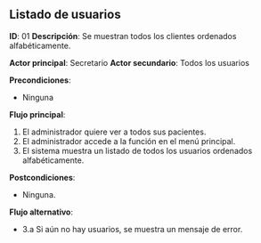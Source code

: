 ## Listado de usuarios
**ID**: 01
**Descripción**: Se muestran todos los clientes ordenados alfabéticamente.

**Actor principal**: Secretario
**Actor secundario**: Todos los usuarios

**Precondiciones**:
* Ninguna

**Flujo principal**:
1. El administrador quiere ver a todos sus pacientes.
1. El administrador accede a la función en el menú principal.
1. El sistema muestra un listado de todos los usuarios ordenados alfabéticamente.

**Postcondiciones**: 
* Ninguna.

**Flujo alternativo**:
* 3.a Si aún no hay usuarios, se muestra un mensaje de error.
